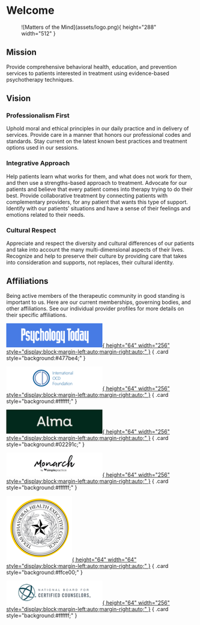 # Welcome

<figure markdown>
![Matters of the Mind](assets/logo.png){ height="288" width="512" }
  <figcaption></figcaption>
</figure>

## Mission

Provide comprehensive behavioral health, education, and prevention services to patients interested in treatment using evidence-based psychotherapy techniques.

## Vision

### Professionalism First

Uphold moral and ethical principles in our daily practice and in delivery of services. Provide care in a manner that honors our professional codes and standards. Stay current on the latest known best practices and treatment options used in our sessions.

### Integrative Approach

Help patients learn what works for them, and what does not work for them, and then use a strengths-based approach to treatment.
Advocate for our patients and believe that every patient comes into therapy trying to do their best.
Provide collaborative treatment by connecting patients with complementary providers, for any patient that wants this type of support.
Identify with our patients’ situations and have a sense of their feelings and emotions related to their needs.

### Cultural Respect

Appreciate and respect the diversity and cultural differences of our patients and take into account the many multi-dimensional aspects of their lives. Recognize and help to preserve their culture by providing care that takes into consideration and supports, not replaces, their cultural identity.

## Affiliations

Being active members of the therapeutic community in good standing is important to us. Here are our current memberships, governing bodies, and other affiliations. See our individual provider profiles for more details on their specific affiliations.

<div class="grid" markdown>

[![Psychology Today](assets/pt-logo.png){ height="64" width="256" style="display:block;margin-left:auto;margin-right:auto;" }](https://www.psychologytoday.com/us)
{ .card style="background:#477be4;" }

[![International OCD Foundation](assets/ocd-foundation.png){ height="64" width="256" style="display:block;margin-left:auto;margin-right:auto;" }](https://iocdf.org)
{ .card style="background:#ffffff;" }

[![Alma](assets/alma-logo.png){ height="64" width="256" style="display:block;margin-left:auto;margin-right:auto;" }](https://helloalma.com)
{ .card style="background:#02291c;" }

[![Monarch](assets/monarch.png){ height="64" width="256" style="display:block;margin-left:auto;margin-right:auto;" }](https://meetmonarch.com)
{ .card style="background:#ffffff;" }

[![Texas Behavioral Health Executive Council](assets/txbhec.png){ height="64" width="64" style="display:block;margin-left:auto;margin-right:auto;" }](https://www.bhec.texas.gov/texas-state-board-of-examiners-of-professional-counselors/index.html)
{ .card style="background:#ffce00;" }

[![National Board for Certified Counselors](assets/nbcc.png){ height="64" width="256" style="display:block;margin-left:auto;margin-right:auto;" }](https://nbcc.org/)
{ .card style="background:#ffffff;" }

</div>
